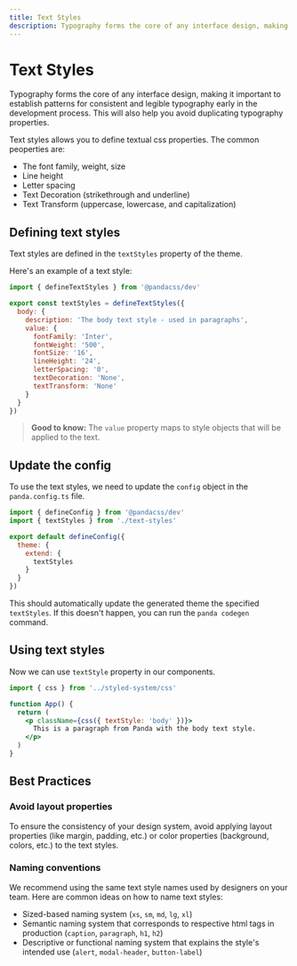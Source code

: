 ```yaml
---
title: Text Styles
description: Typography forms the core of any interface design, making it important to establish patterns for consistent and legible typography early in the development process. This will also help you avoid duplicating typography properties.
---
```


# Text Styles

Typography forms the core of any interface design, making it important to establish patterns for consistent and legible typography early in the development process. This will also help you avoid duplicating typography properties.

Text styles allows you to define textual css properties. The common peoperties are:

- The font family, weight, size
- Line height
- Letter spacing
- Text Decoration (strikethrough and underline)
- Text Transform (uppercase, lowercase, and capitalization)

## Defining text styles

Text styles are defined in the `textStyles` property of the theme.

Here's an example of a text style:

```js filename="text-styles.ts"
import { defineTextStyles } from '@pandacss/dev'

export const textStyles = defineTextStyles({
  body: {
    description: 'The body text style - used in paragraphs',
    value: {
      fontFamily: 'Inter',
      fontWeight: '500',
      fontSize: '16',
      lineHeight: '24',
      letterSpacing: '0',
      textDecoration: 'None',
      textTransform: 'None'
    }
  }
})
```

> **Good to know:** The `value` property maps to style objects that will be applied to the text.

## Update the config

To use the text styles, we need to update the `config` object in the `panda.config.ts` file.

```js filename="panda.config.ts"
import { defineConfig } from '@pandacss/dev'
import { textStyles } from './text-styles'

export default defineConfig({
  theme: {
    extend: {
      textStyles
    }
  }
})
```

This should automatically update the generated theme the specified `textStyles`. If this doesn't happen, you can run the `panda codegen` command.

## Using text styles

Now we can use `textStyle` property in our components.

```jsx
import { css } from '../styled-system/css'

function App() {
  return (
    <p className={css({ textStyle: 'body' })}>
      This is a paragraph from Panda with the body text style.
    </p>
  )
}
```

## Best Practices

### Avoid layout properties

To ensure the consistency of your design system, avoid applying layout properties (like margin, padding, etc.) or color properties (background, colors, etc.) to the text styles.

### Naming conventions

We recommend using the same text style names used by designers on your team. Here are common ideas on how to name text styles:

- Sized-based naming system (`xs`, `sm`, `md`, `lg`, `xl`)
- Semantic naming system that corresponds to respective html tags in production (`caption`, `paragraph`, `h1`, `h2`)
- Descriptive or functional naming system that explains the style's intended use (`alert`, `modal-header`, `button-label`)
